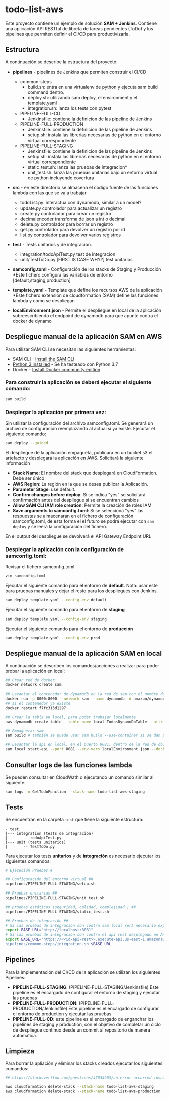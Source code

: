 # todo-list-aws

Este proyecto contiene un ejemplo de solución **SAM + Jenkins**. Contiene una aplicación API RESTful de libreta de tareas pendientes (ToDo) y los pipelines que permiten definir el CI/CD para productivizarla.

## Estructura

A continuación se describe la estructura del proyecto:
- **pipelines** - pipelines de Jenkins que permiten construir el CI/CD
    - common-steps
        - build.sh: entra en una virtualenv de python y ejecuta sam build command dentro.
        - deploy.sh: utilizando sam deploy, el environment y el template.yaml
        - integration.sh: lanza los tests con pytest
    - PIPELINE-FULL-CD
        - Jenkinsfile: contiene la definicion de las pipeline de Jenkins
    - PIPELINE-FULL-PRODUCTION
        - Jenkinsfile: contiene la definicion de las pipeline de Jenkins
        - setup.sh: instala las librerias necesarias de python en el entorno virtual correspondiente
    - PIPELINE-FULL-STAGING
        - Jenkinsfile: contiene la definicion de las pipeline de Jenkins
        - setup.sh: instala las librerias necesarias de python en el entorno virtual correspondiente
        - static_test.sh: lanza las pruebas de integracion*
        - unit_test.sh: lanza las pruebas unitarias bajo un entorno virtual de python incluyendo covertura

- **src** - en este directorio se almacena el código fuente de las funciones lambda con las que se va a trabajar
    - todoList.py: interactua con dynamodb, similar a un model?
    - update.py controlador para actualizar un registro
    - create.py controlador para crear un registro
    - decimalencoder transforma de json a int o decimal
    - delete.py controlador para borrar un registro
    - get.py controlador para devolver un registro por id
    - list.py controlador para devolver varios registros
    
- **test** - Tests unitarios y de integración. 
    - integration/todoApiTest.py test de integracion
    - unit/TestToDo.py [FIRST IS CASE WHY?] test unitarios
     
- **samconfig.toml** - Configuración de los stacks de Staging y Producción
    *Este fichero configura las variables de entorno [default,staging,production] 

- **template.yaml** - Template que define los recursos AWS de la aplicación
    *Este fichero extension de cloudformation (SAM) define las funciones lambda y como se despliegan

- **localEnvironment.json** - Permite el despliegue en local de la aplicación sobreescribiendo el endpoint de dynamodb 
        para que apunte contra el docker de dynamo

## Despliegue manual de la aplicación SAM en AWS

Para utilizar SAM CLI se necesitan las siguientes herramientas:

* SAM CLI - [Install the SAM CLI](https://docs.aws.amazon.com/serverless-application-model/latest/developerguide/serverless-sam-cli-install.html)
* [Python 3 installed](https://www.python.org/downloads/) - Se ha testeado con Python 3.7
* Docker - [Install Docker community edition](https://hub.docker.com/search/?type=edition&offering=community)

### Para **construir** la aplicación se deberá ejecutar el siguiente comando:
```bash
sam build
```
### Desplegar la aplicación por primera vez:

Sin utilizar la configuración del archivo samconfig.toml. Se generará un archivo de configuración reemplazando al actual si ya existe.
Ejecutar el siguiente comando:
```bash
sam deploy --guided
```

El despliegue de la aplicación empaqueta, publicará en un bucket s3 el artefacto y desplegará la aplicación en AWS. Solicitará la siguiente información

* **Stack Name**: El nombre del stack que desplegará en CloudFormation. Debe ser único
* **AWS Region**: La región en la que se desea publicar la Aplicación.
* **Parameter Stage**: use default.
* **Confirm changes before deploy**: Si se indica "yes" se solicitará confirmación antes del despliegue si se encuentran cambios 
* **Allow SAM CLI IAM role creation**: Permite la creación de roles IAM
* **Save arguments to samconfig.toml**: Si se selecciona "yes" las respuestas se almacenarán en el fichero de configuración samconfig.toml, de esta forma el el futuro se podrá ejecutar con `sam deploy` y se leerá la configuración del fichero.

En el output del despliegue se devolverá el API Gateway Endpoint URL

### Desplegar la aplicación con la configuración de **samconfig.toml**:
Revisar el fichero samconfig.toml
```bash
vim samconfig.toml
```
Ejecutar el siguiente comando para el entorno de **default**. Nota: usar este para pruebas manuales y dejar el resto para los despliegues con Jenkins.
```bash
sam deploy template.yaml --config-env default
```
Ejecutar el siguiente comando para el entorno de **staging**
```bash
sam deploy template.yaml --config-env staging
```
Ejecutar el siguiente comando para el entorno de **producción**
```bash
sam deploy template.yaml --config-env prod
```

## Despliegue manual de la aplicación SAM en local

A continuación se describen los comandos/acciones a realizar para poder probar la aplicación en local:
```bash
## Crear red de docker
docker network create sam

## Levantar el contenedor de dynamodb en la red de sam con el nombre de dynamodb
docker run -p 8000:8000 --network sam --name dynamodb -d amazon/dynamodb-local
## si el contenedor ya existe
docker restart f7fc313d1297

## Crear la tabla en local, para poder trabajar localmemte
aws dynamodb create-table --table-name local-TodosDynamoDbTable --attribute-definitions AttributeName=id,AttributeType=S --key-schema AttributeName=id,KeyType=HASH --provisioned-throughput ReadCapacityUnits=1,WriteCapacityUnits=1 --endpoint-url http://localhost:8000 --region us-east-1

## Empaquetar sam
sam build # también se puede usar sam build --use-container si se dan problemas con las librerías de python

## Levantar la api en local, en el puerto 8081, dentro de la red de docker sam
sam local start-api --port 8081 --env-vars localEnvironment.json --docker-network sam -l local.log
```

## Consultar logs de las funciones lambda

Se pueden consultar en CloudWath o ejecutando un comando similar al siguiente:
```bash
sam logs -n GetTodoFunction --stack-name todo-list-aws-staging
```

## Tests

Se encuentran en la carpeta `test` que tiene la siguiente estructura:
```
- test
|--- integration (tests de integración)
|       -- todoApiTest.py
|--- unit (tests unitarios)
|       -- TestToDo.py
```
Para ejecutar los tests **unitarios** y de **integración** es necesario ejecutar los siguientes comandos:
```bash
# Ejecución Pruebas #

## Configuración del entorno virtual ##
pipelines/PIPELINE-FULL-STAGING/setup.sh

## Pruebas unitarias ##
pipelines/PIPELINE-FULL-STAGING/unit_test.sh

## pruebas estáticas (seguridad, calidad, complejidad ) ##
pipelines/PIPELINE-FULL-STAGING/static_test.sh

## Pruebas de integración ##
# Si las pruebas de integración son contra sam local será necesario exportar la siguiente URL:
export BASE_URL="http://localhost:8081"
# Si las pruebas de integración son contra el api rest desplegado en AWS, será necesario exportar la url del API:
export BASE_URL="https://<<id-api-rest>>.execute-api.us-east-1.amazonaws.com/Prod
pipelines/common-steps/integration.sh $BASE_URL
```

## Pipelines

Para la implementación del CI/CD de la aplicación se utilizan los siguientes Pipelines:
*	**PIPELINE-FULL-STAGING**: (PIPELINE-FULL-STAGING/Jenkinsfile) Este pipeline es el encargado de configurar el entorno de staging y ejecutar las pruebas
*	**PIPELINE-FULL-PRODUCTION**: (PIPELINE-FULL-PRODUCTION/Jenkinsfile) Este pipeline es el encargado de configurar el entorno de production y ejecutar las pruebas
*	**PIPELINE-FULL-CD**: este pipeline es el encargado de enganchar los pipelines de staging y production,  con el objetivo de completar un ciclo de despliegue continuo desde un commit al repositorio de manera automática.


## Limpieza

Para borrar la apliación y eliminar los stacks creados ejecutar los siguientes comandos:

```bash
## https://stackoverflow.com/questions/47034903/an-error-occurred-invalidclienttokenid-when-calling-the-assumerole-operation

aws cloudformation delete-stack --stack-name todo-list-aws-staging
aws cloudformation delete-stack --stack-name todo-list-aws-production
```

